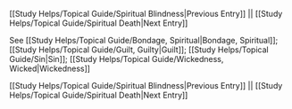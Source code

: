 [[Study Helps/Topical Guide/Spiritual Blindness|Previous Entry]]  ||  [[Study Helps/Topical Guide/Spiritual Death|Next Entry]]

 See [[Study Helps/Topical Guide/Bondage, Spiritual|Bondage, Spiritual]]; [[Study Helps/Topical Guide/Guilt, Guilty|Guilt]]; [[Study Helps/Topical Guide/Sin|Sin]]; [[Study Helps/Topical Guide/Wickedness, Wicked|Wickedness]]

[[Study Helps/Topical Guide/Spiritual Blindness|Previous Entry]]  ||  [[Study Helps/Topical Guide/Spiritual Death|Next Entry]]
